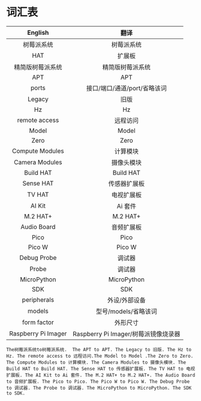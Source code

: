 # 词汇表


| English          | 翻译           |
|:------------------:|:---------------:|
|树莓派系统|树莓派系统|
|HAT|扩展板|
|精简版树莓派系统|精简版树莓派系统|
| APT              | APT           |
|ports |接口/端口/通道/port/省略该词|
| Legacy           | 旧版           |
| Hz               | Hz            |
| remote access    | 远程访问       |
| Model            | Model         |
| Zero             | Zero          |
| Compute Modules  | 计算模块       |
| Camera Modules   | 摄像头模块     |
| Build HAT        | Build HAT     |
| Sense HAT        | 传感器扩展板   |
| TV HAT           | 电视扩展板     |
| AI Kit           | Ai 套件       |
| M.2 HAT+        | M.2 HAT+      |
| Audio Board      | 音频扩展板     |
| Pico             | Pico          |
| Pico W           | Pico W        |
| Debug Probe      | 调试器        |
| Probe            | 调试器        |
| MicroPython      | MicroPython   |
| SDK              | SDK           |
|peripherals |外设/外部设备|
|models|型号/models/省略该词|
|form factor|外形尺寸|
|Raspberry Pi Imager|Raspberry Pi Imager/树莓派镜像烧录器|

`The树莓派系统to树莓派系统.  The APT to APT. The Legacy to 旧版. The Hz to Hz. The remote access to 远程访问.The Model to Model .The Zero to Zero. The Compute Modules to 计算模块. The Camera Modules to 摄像头模块. The Build HAT to Build HAT. The Sense HAT to 传感器扩展板. The TV HAT to 电视扩展板. The AI Kit to Ai 套件. The M.2 HAT+ to M.2 HAT+. The Audio Board to 音频扩展板. The Pico to Pico. The Pico W to Pico W. The Debug Probe to 调试器. The Probe to 调试器. The MicroPython to MicroPython. The SDK to SDK.`
